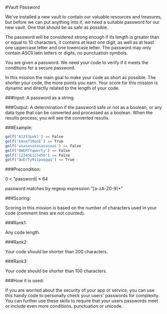#Vault Password

We've installed a new vault to contain our valuable resources and treasures, but before we can put anything into it, we need a suitable password for our new vault. One that should be as safe as possible.

The password will be considered strong enough if its length is greater than or equal to 10 characters, it contains at least one digit, as well as at least one uppercase letter and one lowercase letter. The password may only contain ASCII latin letters or digits, no punctuation symbols.

You are given a password. We need your code to verify if it meets the conditions for a secure password.

In this mission the main goal to make your code as short as possible. The shorter your code, the more points you earn. Your score for this mission is dynamic and directly related to the length of your code.

###Input: A password as a string.

###Output: A determination if the password safe or not as a boolean, or any data type that can be converted and processed as a boolean. When the results process, you will see the converted results.

###Example:
```javascript
golf('A1213pokl') == False
golf('bAse730onE') == True
golf('asasasasasasasaas') == False
golf('QWERTYqwerty') == False
golf('123456123456') == False
golf('QwErTy911poqqqq') == True
```
###Precondition:

0 < "password| ≤ 64

password matches by regexp expression "[a-zA-Z0-9]+"

###Scoring:

Scoring in this mission is based on the number of characters used in your code (comment lines are not counted).

###Rank1:

Any code length.

###Rank2:

Your code should be shorter than 200 characters.

###Rank3:

Your code should be shorter than 100 characters.

###How it is used:

If you are worried about the security of your app or service, you can use this handy code to personally check your users' passwords for complexity. You can further use these skills to require that your users passwords meet or include even more conditions, punctuation or unicode.
